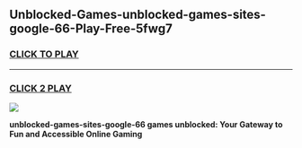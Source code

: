 
## Unblocked-Games-unblocked-games-sites-google-66-Play-Free-5fwg7
<h3>
<a href="https://premium76.site?title=unblocked-games-sites-google-66&ref=15A">CLICK TO PLAY</a></h3>
<hr>

<h3>
<a href="https://premium76.site?title=unblocked-games-sites-google-66&ref=15A">CLICK 2 PLAY</a>
  
</h3>

<a href="https://premium76.site?title=unblocked-games-sites-google-66&ref=15A"><img src="https://clearcache.store/games.png"></a>


**unblocked-games-sites-google-66 games unblocked: Your Gateway to Fun and Accessible Online Gaming**
